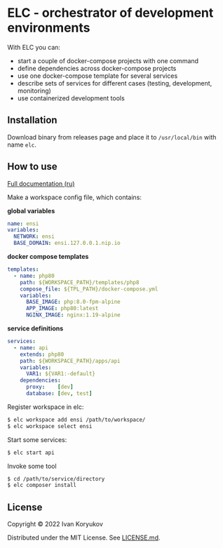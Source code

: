 #  ELC - orchestrator of development environments

With ELC you can:
* start a couple of docker-compose projects with one command
* define dependencies across docker-compose projects
* use one docker-compose template for several services
* describe sets of services for different cases (testing, development, monitoring)
* use containerized development tools

## Installation

Download binary from releases page and place it to `/usr/local/bin` with name `elc`.

## How to use

[Full documentation (ru)](https://greensight.atlassian.net/wiki/spaces/ENSI/pages/540246017/ELC)

Make a workspace config file, which contains:

**global variables**
```yaml
name: ensi
variables:
  NETWORK: ensi
  BASE_DOMAIN: ensi.127.0.0.1.nip.io
```
**docker compose templates**
```yaml
templates:
  - name: php80
    path: ${WORKSPACE_PATH}/templates/php8
    compose_file: ${TPL_PATH}/docker-compose.yml
    variables:
      BASE_IMAGE: php:8.0-fpm-alpine
      APP_IMAGE: php80:latest
      NGINX_IMAGE: nginx:1.19-alpine
```

**service definitions**
```yaml
services:
  - name: api
    extends: php80
    path: ${WORKSPACE_PATH}/apps/api
    variables:
      VAR1: ${VAR1:-default}
    dependencies:
      proxy:    [dev]
      database: [dev, test]
```

Register workspace in elc:
```bash
$ elc workspace add ensi /path/to/workspace/
$ elc workspace select ensi
```

Start some services:

```bash
$ elc start api
```

Invoke some tool

```bash
$ cd /path/to/service/directory
$ elc composer install
```

## License

Copyright © 2022 Ivan Koryukov

Distributed under the MIT License. See [LICENSE.md](LICENSE.md).